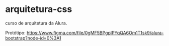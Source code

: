 # arquitetura-css
curso de arquitetura da Alura. 

Protótipo:
https://www.figma.com/file/0gMF5BPgplPYqQA6Om1T1sk9/alura-bootstrap?node-id=0%3A1